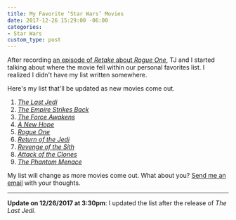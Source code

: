 ```yaml
---
title: My Favorite ‘Star Wars’ Movies
date: 2017-12-26 15:29:00 -06:00
categories:
- Star Wars
custom_type: post
---
```


After recording [an episode of *Retake* about *Rogue One*][0178-0001], TJ and I started talking about where the movie fell within our personal favorites list. I realized I didn't have my list written somewhere.

Here's my list that'll be updated as new movies come out.

1. *[The Last Jedi][0178-0007]*
2. *[The Empire Strikes Back][0178-0002]*
3. *[The Force Awakens][0178-0003]*
4. *[A New Hope][0178-0006]*
5. *[Rogue One][0178-0004]*
6. *[Return of the Jedi][4169-0001]*
7. *[Revenge of the Sith][4169-0002]*
8. *[Attack of the Clones][4169-0003]*
9. *[The Phantom Menace][4169-0004]*

My list will change as more movies come out. What about you? [Send me an email](mailto:smith@ttimsmith.com) with your thoughts.

---

**Update on 12/26/2017 at 3:30pm**: I updated the list after the release of *The Last Jedi*.

[0178-0001]: https://nightowl.fm/retake/15
[0178-0002]: https://en.wikipedia.org/wiki/The_Empire_Strikes_Back
[0178-0003]: https://en.wikipedia.org/wiki/Star_Wars:_The_Force_Awakens
[0178-0004]: https://en.wikipedia.org/wiki/Rogue_One
[0178-0005]: https://brightpixels.blog/2016/12/my-brief-review-of-rogue-one/
[0178-0006]: https://en.wikipedia.org/wiki/A_New_Hope
[0178-0007]: https://en.wikipedia.org/wiki/Star_Wars:_The_Last_Jedi

[4169-0001]: https://en.wikipedia.org/wiki/Return_of_the_Jedi
[4169-0002]: https://en.wikipedia.org/wiki/Star_Wars:_Episode_III_%E2%80%93_Revenge_of_the_Sith
[4169-0003]: https://en.wikipedia.org/wiki/Star_Wars:_Episode_II_%E2%80%93_Attack_of_the_Clones
[4169-0004]: https://en.wikipedia.org/wiki/Star_Wars:_Episode_I_%E2%80%93_The_Phantom_Menace
